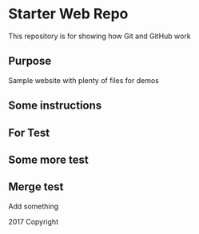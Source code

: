 # Starter Web Repo

This repository is for showing how Git and GitHub work

## Purpose

Sample website with plenty of files for demos

## Some instructions

## For Test 

## Some more test

## Merge test

Add something

2017 Copyright